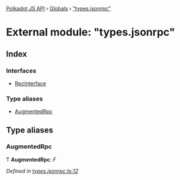 [Polkadot JS API](../README.md) › [Globals](../globals.md) › ["types.jsonrpc"](_types_jsonrpc_.md)

# External module: "types.jsonrpc"

## Index

### Interfaces

* [RpcInterface](../interfaces/_types_jsonrpc_.rpcinterface.md)

### Type aliases

* [AugmentedRpc](_types_jsonrpc_.md#augmentedrpc)

## Type aliases

###  AugmentedRpc

Ƭ **AugmentedRpc**: *F*

*Defined in [types.jsonrpc.ts:12](https://github.com/polkadot-js/api/blob/0fa6b99c9e/packages/rpc-core/src/types.jsonrpc.ts#L12)*
